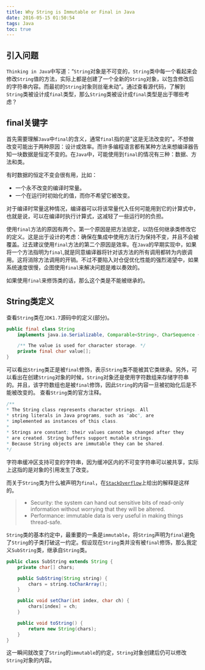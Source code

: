 ```yaml
---
title: Why String is Immutable or Final in Java
date: 2016-05-15 01:50:54
tags: Java
toc: true
---
```


## 引入问题

`Thinking in Java`中写道：“`String`对象是不可变的，`String`类中每一个看起来会修改`String`值的方法，实际上都是创建了一个全新的`String`对象，以包含修改后的字符串内容。而最初的`String`对象则丝毫未动”。通过查看源代码，了解到`String`类被设计成`final`类型，那么`String`类被设计成`final`类型是出于哪些考虑？

## final关键字

首先需要理解`Java`中`final`的含义，通常`final`指的是"这是无法改变的"。不想做改变可能出于两种原因：设计或效率。而许多编程语言都有某种方法来想编译器告知一块数据是恒定不变的。在`Java`中，可能使用到`final`的情况有三种：数据、方法和类。

有时数据的恒定不变会很有用，比如：
* 一个永不改变的编译时常量。
* 一个在运行时初始化的值，而你不希望它被改变。


对于编译时常量这种情况，编译器可以将该常量代入任何可能用到它的计算式中，也就是说，可以在编译时执行计算式，这减轻了一些运行时的负担。

使用`final`方法的原因有两个。第一个原因是把方法锁定，以防任何继承类修改它的定义。这是出于设计的考虑：确保在集成中使用方法行为保持不变，并且不会被覆盖。过去建议使用`final`方法的第二个原因是效率。在`Java`的早期实现中，如果将一个方法指明为`final`,就是同意编译器将针对该方法的所有调用都转为内嵌调用。这将消除方法调用的开销。不过不要陷入对仓促优化性能的强烈渴望中，如果系统速度很慢，企图使用`final`来解决问题是难以奏效的。

如果使用`final`来修饰类的话，那么这个类是不能被继承的。

## String类定义

查看`String`类在`JDK1.7`源码中的定义(部分)。

```java
public final class String
    implements java.io.Serializable, Comparable<String>, CharSequence {

    /** The value is used for character storage. */
    private final char value[];
}
```

可以看出`String`类正是被`final`修饰，表示`String`类不能被其它类继承。另外，可以看出在创建`String`对象的时候，`String`对象还是使用字符数组来存储字符串的。并且，该字符数组也是被`final`修饰，因此`String`的内容一旦被初始化后是不能被改变的。 查看`String`类的官方注释。

```java
/**
* The String class represents character strings. All
* string literals in Java programs, such as "abc", are
* implemented as instances of this class.
* 
* Strings are constant; their values cannot be changed after they
* are created. String buffers support mutable strings.
* Because String objects are immutable they can be shared. 
*/
```

字符串缓冲区支持可变的字符串，因为缓冲区内的不可变字符串可以被共享，实际上这指的是对象的引用发生了改变。

而关于`String`类为什么被声明为`final`，在[`StackOverflow`](http://stackoverflow.com/questions/2068804/why-is-string-class-declared-final-in-java)上给出的解释是这样的。 

> - Security: the system can hand out sensitive bits of read-only information without worrying that they will be altered.
> - Performance: immutable data is very useful in making things thread-safe.

`String`类的基本约定中，最重要的一条是`immutable`，将`String`声明为`final`避免了`String`的子类打破这一约定。假设现在`String`类并没有被`final`修饰，那么我定义`SubString`类，继承自`String`类。

```java
public class SubString extends String {
    private char[] chars;

    public SubString(String string) {
        chars = string.toCharArray();
    }

    public void setChar(int index, char ch) {
        chars[index] = ch;
    }

    public void toString() {
        return new String(chars);
    }
}
```

这一瞬间就改变了`String`的`immutable`的约定，`String`对象创建后仍可以修改`String`对象的内容。

